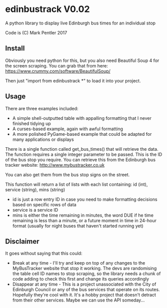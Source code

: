 # edinbustrack V0.02
A python library to display live Edinburgh bus times for an individual stop

Code is (C) Mark Pentler 2017

## Install

Obviously you need python for this, but you also need Beautiful Soup 4 for the screen scraping. You can grab that from here:
https://www.crummy.com/software/BeautifulSoup/

Then just "import from edinbustrack *" to load it into your project.

## Usage

There are three examples included:
* A simple shell-outputted table with appalling formatting that I never finished tidying up
* A curses-based example, again with awful formatting
* A more polished PyGame-based example that could be adapted for many applications or displays

There is a single function called get_bus_times() that will retrieve the data. The function requires a single integer parameter to be passed. This is the ID of the bus stop you require. You can retrieve this from the Edinburgh bus tracker website:
http://www.mybustracker.co.uk

You can also get them from the bus stop signs on the street.

This function will return a list of lists with each list containing: id (int), service (string), mins (string)
* id is just a row entry ID in case you need to make formatting decisions based on specific rows of data
* service is a service ID
* mins is either the time remaining in minutes, the word DUE if he time remaining is less than a minute, or a future moment in time in 24-hour format (usually for night buses that haven't started running yet)

## Disclaimer

It goes without saying that this could:

* Break at any time - I'll try and keep on top of any changes to the MyBusTracker website that stop it working. The devs are randomising the table cell ID names to stop scraping, so the library needs a chunk of code adding to check this first and change its queries accordingly
* Disappear at any time - This is a project unassociated with the City of Edinburgh Council or any of the bus services that operate on its routes. Hopefully they're cool with it. It's a hobby project that doesn't detract from their other services. Maybe we can use the API someday...

